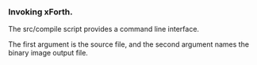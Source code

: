 ### Invoking xForth.

The src/compile script provides a command line interface.

The first argument is the source file, and the second argument names
the binary image output file.
